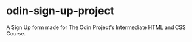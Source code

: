 # odin-sign-up-project
A Sign Up form made for The Odin Project's Intermediate HTML and CSS Course.
